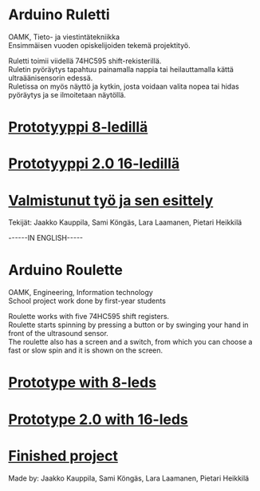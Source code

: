 # Arduino Ruletti
OAMK, Tieto- ja viestintätekniikka <br />
Ensimmäisen vuoden opiskelijoiden tekemä projektityö. <br />

Ruletti toimii viidellä 74HC595 shift-rekisterillä. <br />
Ruletin pyöräytys tapahtuu painamalla nappia tai heilauttamalla kättä ultraäänisensorin edessä. <br />
Ruletissa on myös näyttö ja kytkin, josta voidaan valita nopea tai hidas pyöräytys ja se ilmoitetaan näytöllä. <br />

# <a href = "https://youtube.com/shorts/9MqsD5-Ywug"> Prototyyppi 8-ledillä </a>

# <a href = "https://youtube.com/shorts/93RFbZx7E_I"> Prototyyppi 2.0 16-ledillä </a>

# <a href = "https://youtu.be/eSXP0HHrl14"> Valmistunut työ ja sen esittely </a>

Tekijät: Jaakko Kauppila, Sami Köngäs, Lara Laamanen, Pietari Heikkilä

------IN ENGLISH-----

# Arduino Roulette
OAMK, Engineering, Information technology <br />
School project work done by first-year students

Roulette works with five 74HC595 shift registers. <br />
Roulette starts spinning by pressing a button or by swinging your hand in front of the ultrasound sensor. <br />
The roulette also has a screen and a switch, from which you can choose a fast or slow spin and it is shown on the screen. <br />

# <a href = "https://youtube.com/shorts/9MqsD5-Ywug"> Prototype with 8-leds </a>

# <a href = "https://youtube.com/shorts/93RFbZx7E_I"> Prototype 2.0 with 16-leds </a>

# <a href = "https://youtu.be/eSXP0HHrl14"> Finished project </a>

Made by: Jaakko Kauppila, Sami Köngäs, Lara Laamanen, Pietari Heikkilä
